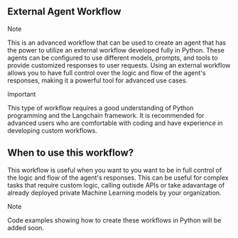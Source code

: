 ## External Agent Workflow

> [!NOTE] 
> This is an advanced workflow that can be used to create an agent that has the power to utilize an external workflow developed fully in Python. These agents can be configured to use different models, prompts, and tools to provide customized responses to user requests.  Using an external workflow allows you to have full control over the logic and flow of the agent's responses, making it a powerful tool for advanced use cases.

> [!IMPORTANT]
> This type of workflow requires a good understanding of Python programming and the Langchain framework. It is recommended for advanced users who are comfortable with coding and have experience in developing custom workflows.

## When to use this workflow?

This workflow is useful when you want to you want to be in full control of the logic and flow of the agent's responses. This can be useful for complex tasks that require custom logic, calling outisde APIs or take adavantage of already deployed private Machine Learning models by your organization.

> [!NOTE]
> Code examples showing how to create these workflows in Python will be added soon.